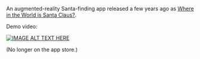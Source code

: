 An augmented-reality Santa-finding app released a few years ago as [Where in the World is Santa Claus?](https://www.roundtripsoftware.com/app/santa/).

Demo video:

[![IMAGE ALT TEXT HERE](http://img.youtube.com/vi/RoaJ1QdzHS8/0.jpg)](http://www.youtube.com/watch?v=RoaJ1QdzHS8)

(No longer on the app store.)
